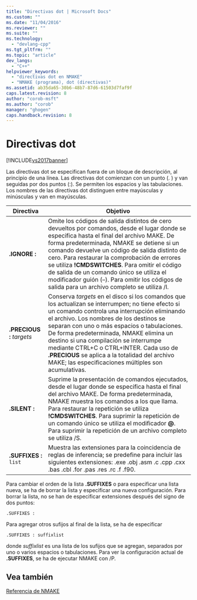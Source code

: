 ```yaml
---
title: "Directivas dot | Microsoft Docs"
ms.custom: ""
ms.date: "11/04/2016"
ms.reviewer: ""
ms.suite: ""
ms.technology: 
  - "devlang-cpp"
ms.tgt_pltfrm: ""
ms.topic: "article"
dev_langs: 
  - "C++"
helpviewer_keywords: 
  - "directivas dot en NMAKE"
  - "NMAKE (programa), dot (directivas)"
ms.assetid: ab35da65-30b6-48b7-87d6-61503d7faf9f
caps.latest.revision: 8
author: "corob-msft"
ms.author: "corob"
manager: "ghogen"
caps.handback.revision: 8
---
```

# Directivas dot
[!INCLUDE[vs2017banner](../assembler/inline/includes/vs2017banner.md)]

Las directivas dot se especifican fuera de un bloque de descripción, al principio de una línea.  Las directivas dot comienzan con un punto \(. \) y van seguidas por dos puntos \(:\).  Se permiten los espacios y las tabulaciones.  Los nombres de las directivas dot distinguen entre mayúsculas y minúsculas y van en mayúsculas.  
  
|Directiva|Objetivo|  
|---------------|--------------|  
|**.IGNORE :**|Omite los códigos de salida distintos de cero devueltos por comandos, desde el lugar donde se especifica hasta el final del archivo MAKE.  De forma predeterminada, NMAKE se detiene si un comando devuelve un código de salida distinto de cero.  Para restaurar la comprobación de errores se utiliza **\!CMDSWITCHES**.  Para omitir el código de salida de un comando único se utiliza el modificador guión \(–\).  Para omitir los códigos de salida para un archivo completo se utiliza \/I.|  
|**.PRECIOUS :** *targets*|Conserva *targets* en el disco si los comandos que los actualizan se interrumpen; no tiene efecto si un comando controla una interrupción eliminando el archivo.  Los nombres de los destinos se separan con uno o más espacios o tabulaciones.  De forma predeterminada, NMAKE elimina un destino si una compilación se interrumpe mediante CTRL\+C o CTRL\+INTER.  Cada uso de **.PRECIOUS** se aplica a la totalidad del archivo MAKE; las especificaciones múltiples son acumulativas.|  
|**.SILENT :**|Suprime la presentación de comandos ejecutados, desde el lugar donde se especifica hasta el final del archivo MAKE.  De forma predeterminada, NMAKE muestra los comandos a los que llama.  Para restaurar la repetición se utiliza **\!CMDSWITCHES**.  Para suprimir la repetición de un comando único se utiliza el modificador **@**.  Para suprimir la repetición de un archivo completo se utiliza \/S.|  
|**.SUFFIXES :** `list`|Muestra las extensiones para la coincidencia de reglas de inferencia; se predefine para incluir las siguientes extensiones: .exe .obj .asm .c .cpp .cxx .bas .cbl .for .pas .res .rc .f .f90.|  
  
 Para cambiar el orden de la lista **.SUFFIXES** o para especificar una lista nueva, se ha de borrar la lista y especificar una nueva configuración.  Para borrar la lista, no se han de especificar extensiones después del signo de dos puntos:  
  
```  
.SUFFIXES :  
```  
  
 Para agregar otros sufijos al final de la lista, se ha de especificar  
  
```  
.SUFFIXES : suffixlist  
```  
  
 donde *suffixlist* es una lista de los sufijos que se agregan, separados por uno o varios espacios o tabulaciones.  Para ver la configuración actual de **.SUFFIXES**, se ha de ejecutar NMAKE con \/P.  
  
## Vea también  
 [Referencia de NMAKE](../build/nmake-reference.md)